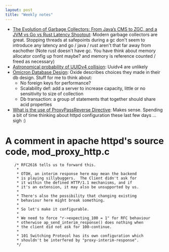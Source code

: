```yaml
---
layout: post
title: "Weekly notes"
---
```


* [The Evolution of Garbage Collectors: From Java’s CMS to ZGC, and a JVM vs Go vs Rust Latency Shootout](https://codemia.io/blog/path/The-Evolution-of-Garbage-Collectors-From-Javas-CMS-to-ZGC-and-a-JVM-vs-Go-vs-Rust-Latency-Shootout): Modern garbage collectors are great. Stopping threads at safepoints during a gc don't seem to introduce any latency and go / java / rust aren't that far away from eachother (Note rust doesn't have gc. You have think about memory allocator config up front maybe? and memory is reference counted / freed as necessary)
* [Astronomical probability of UUIDv4 collision](https://en.wikipedia.org/wiki/Universally_unique_identifier#Collisions): Uuidv4 are unlikely
* [Omicron Database Design](https://rfd.shared.oxide.computer/rfd/0192): Oxide describes choices they made in their db design. Stuff for me to think about:
  * No foreign keys for performance?
  * Scalability def: add a server to increase capacity, little or no sensitivity to size of collection
  * Db transaction: a group of statements that together should share acid properties
* [What is the use of ProxyPassReverse Directive](https://serverfault.com/questions/774041/what-is-the-use-of-proxypassreverse-directive): Makes sense. Spending a bit of time thinking about httpd configuration these last few days ... sigh :)

# A comment in apache httpd's source code, mod_proxy_http.c

```
    /* RFC2616 tells us to forward this.
     *
     * OTOH, an interim response here may mean the backend
     * is playing sillybuggers.  The Client didn't ask for
     * it within the defined HTTP/1.1 mechanisms, and if
     * it's an extension, it may also be unsupported by us.
     *
     * There's also the possibility that changing existing
     * behaviour here might break something.
     *
     * So let's make it configurable.
     *
     * We need to force "r->expecting_100 = 1" for RFC behaviour
     * otherwise ap_send_interim_response() does nothing when
     * the client did not ask for 100-continue.
     *
     * 101 Switching Protocol has its own configuration which
     * shouldn't be interfered by "proxy-interim-response".
     */
```
